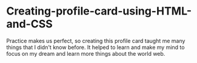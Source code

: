 # Creating-profile-card-using-HTML-and-CSS
Practice makes us perfect, so creating this profile card taught me many   things that I didn't know before. It helped to learn and make my mind to focus  on my dream and learn more things about the world web.
